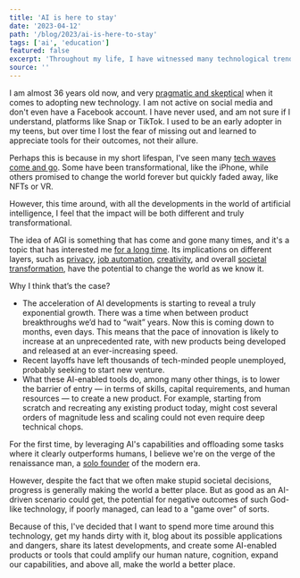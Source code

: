 ```yaml
---
title: 'AI is here to stay'
date: '2023-04-12'
path: '/blog/2023/ai-is-here-to-stay'
tags: ['ai', 'education']
featured: false
excerpt: 'Throughout my life, I have witnessed many technological trends come and go. Nevertheless, this time, I am convinced that the acceleration of recent developments in artificial intelligence and the lowering of barriers to entry will usher in a new era of innovation and entrepreneurship that will reshape the world as we know it.'
source: ''
---
```


I am almost 36 years old now, and very [pragmatic and skeptical](https://en.wikipedia.org/wiki/Sturgeon's_law) when it comes to adopting new technology. I am not active on social media and don't even have a Facebook account. I have never used, and am not sure if I understand, platforms like Snap or TikTok. I used to be an early adopter in my teens, but over time I lost the fear of missing out and learned to appreciate tools for their outcomes, not their allure.

Perhaps this is because in my short lifespan, I've seen many [tech waves come and go](https://en.wikipedia.org/wiki/AI_winter). Some have been transformational, like the iPhone, while others promised to change the world forever but quickly faded away, like NFTs or VR.

However, this time around, with all the developments in the world of artificial intelligence, I feel that the impact will be both different and truly transformational.

The idea of AGI is something that has come and gone many times, and it's a topic that has interested me [for a long time](https://rss.com/podcasts/safareig/204394). Its implications on different layers, such as [privacy](https://rss.com/podcasts/safareig/247405/), [job automation](https://www.collado.io/blog/2016/drivetrains-free-time), [creativity](https://www.collado.io/blog/2022/fat44), and overall [societal transformation](https://rss.com/podcasts/focaterra/759901/), have the potential to change the world as we know it.

Why I think that’s the case?

- The acceleration of AI developments is starting to reveal a truly exponential growth. There was a time when between product breakthroughs we’d had to “wait” years. Now this is coming down to months, even days. This means that the pace of innovation is likely to increase at an unprecedented rate, with new products being developed and released at an ever-increasing speed.
- Recent layoffs have left thousands of tech-minded people unemployed, probably seeking to start new venture.
- What these AI-enabled tools do, among many other things, is to lower the barrier of entry — in terms of skills, capital requirements, and human resources — to create a new product. For example, starting from scratch and recreating any existing product today, might cost several orders of magnitude less and scaling could not even require deep technical chops.

For the first time, by leveraging AI's capabilities and offloading some tasks where it clearly outperforms humans, I believe we're on the verge of the renaissance man, a [solo founder](https://www.collado.io/blog/2022/solo-founder) of the modern era.

However, despite the fact that we often make stupid societal decisions, progress is generally making the world a better place. But as good as an AI-driven scenario could get, the potential for negative outcomes of such God-like technology, if poorly managed, can lead to a "game over" of sorts.

Because of this, I've decided that I want to spend more time around this technology, get my hands dirty with it, blog about its possible applications and dangers, share its latest developments, and create some AI-enabled products or tools that could amplify our human nature, cognition, expand our capabilities, and above all, make the world a better place.
